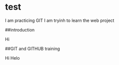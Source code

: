 # test
I am practicing GIT
I am tryinh to learn the web project

##introduction 

Hi

##GIT and GITHUB training

Hi Helo
